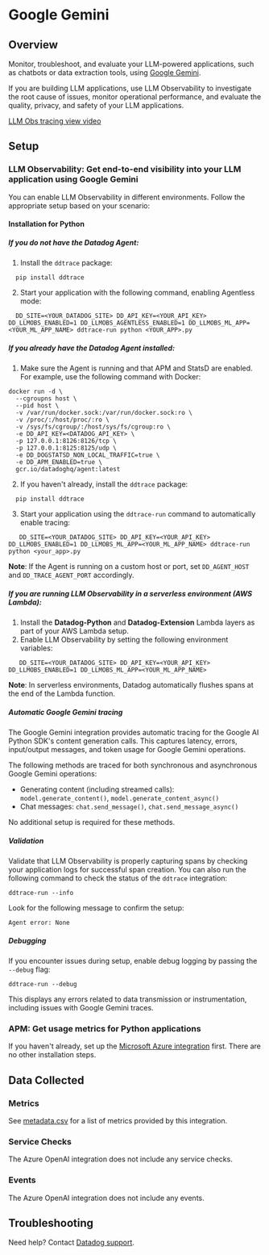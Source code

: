 # Google Gemini

## Overview

Monitor, troubleshoot, and evaluate your LLM-powered applications, such as chatbots or data extraction tools, using [Google Gemini](https://gemini.google.com/).

If you are building LLM applications, use LLM Observability to investigate the root cause of issues, monitor operational performance, and evaluate the quality, privacy, and safety of your LLM applications.

[LLM Obs tracing view video](https://imgix.datadoghq.com/video/products/llm-observability/expedite-troubleshooting.mp4?fm=webm&fit=max )

## Setup

### LLM Observability: Get end-to-end visibility into your LLM application using Google Gemini
You can enable LLM Observability in different environments. Follow the appropriate setup based on your scenario:

<!-- xxx tabs xxx -->
<!-- xxx tab "Python" xxx -->

#### Installation for Python

##### If you do not have the Datadog Agent:
1. Install the `ddtrace` package:

```shell
  pip install ddtrace
```

2. Start your application with the following command, enabling Agentless mode:

```shell
  DD_SITE=<YOUR_DATADOG_SITE> DD_API_KEY=<YOUR_API_KEY> DD_LLMOBS_ENABLED=1 DD_LLMOBS_AGENTLESS_ENABLED=1 DD_LLMOBS_ML_APP=<YOUR_ML_APP_NAME> ddtrace-run python <YOUR_APP>.py
```

##### If you already have the Datadog Agent installed:
1. Make sure the Agent is running and that APM and StatsD are enabled. For example, use the following command with Docker:

```shell
docker run -d \
  --cgroupns host \
  --pid host \
  -v /var/run/docker.sock:/var/run/docker.sock:ro \
  -v /proc/:/host/proc/:ro \
  -v /sys/fs/cgroup/:/host/sys/fs/cgroup:ro \
  -e DD_API_KEY=<DATADOG_API_KEY> \
  -p 127.0.0.1:8126:8126/tcp \
  -p 127.0.0.1:8125:8125/udp \
  -e DD_DOGSTATSD_NON_LOCAL_TRAFFIC=true \
  -e DD_APM_ENABLED=true \
  gcr.io/datadoghq/agent:latest
```

2. If you haven't already, install the `ddtrace` package:

```shell
  pip install ddtrace
```

3. Start your application using the `ddtrace-run` command to automatically enable tracing:

```shell
   DD_SITE=<YOUR_DATADOG_SITE> DD_API_KEY=<YOUR_API_KEY> DD_LLMOBS_ENABLED=1 DD_LLMOBS_ML_APP=<YOUR_ML_APP_NAME> ddtrace-run python <your_app>.py
```

**Note**: If the Agent is running on a custom host or port, set `DD_AGENT_HOST` and `DD_TRACE_AGENT_PORT` accordingly.

##### If you are running LLM Observability in a serverless environment (AWS Lambda):
1. Install the **Datadog-Python** and **Datadog-Extension** Lambda layers as part of your AWS Lambda setup.
2. Enable LLM Observability by setting the following environment variables:

```shell
   DD_SITE=<YOUR_DATADOG_SITE> DD_API_KEY=<YOUR_API_KEY> DD_LLMOBS_ENABLED=1 DD_LLMOBS_ML_APP=<YOUR_ML_APP_NAME>
```

**Note**: In serverless environments, Datadog automatically flushes spans at the end of the Lambda function.

##### Automatic Google Gemini tracing

The Google Gemini integration provides automatic tracing for the Google AI Python SDK's content generation calls. This captures latency, errors, input/output messages, and token usage for Google Gemini operations.

The following methods are traced for both synchronous and asynchronous Google Gemini operations:
- Generating content (including streamed calls): `model.generate_content()`, `model.generate_content_async()`
- Chat messages: `chat.send_message()`, `chat.send_message_async()`

No additional setup is required for these methods.

##### Validation
Validate that LLM Observability is properly capturing spans by checking your application logs for successful span creation. You can also run the following command to check the status of the `ddtrace` integration:

```shell
ddtrace-run --info
```

Look for the following message to confirm the setup:

```shell
Agent error: None
```

##### Debugging
If you encounter issues during setup, enable debug logging by passing the `--debug` flag:

```shell
ddtrace-run --debug
```

This displays any errors related to data transmission or instrumentation, including issues with Google Gemini traces.

<!-- xxz tab xxx -->
<!-- xxz tabs xxx -->

### APM: Get usage metrics for Python applications
If you haven't already, set up the [Microsoft Azure integration][1] first. There are no other installation steps.

## Data Collected

### Metrics

See [metadata.csv][2] for a list of metrics provided by this integration.

### Service Checks

The Azure OpenAI integration does not include any service checks.

### Events

The Azure OpenAI integration does not include any events.

## Troubleshooting

Need help? Contact [Datadog support][3].

[1]: https://docs.datadoghq.com/integrations/azure/
[2]: https://github.com/DataDog/integrations-internal-core/blob/main/azure_openai/metadata.csv
[3]: https://docs.datadoghq.com/help/


